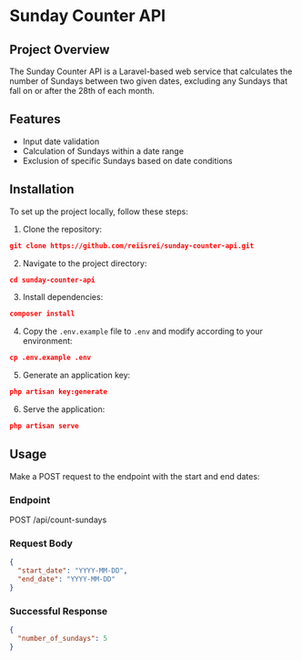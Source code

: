 # Sunday Counter API

## Project Overview
The Sunday Counter API is a Laravel-based web service that calculates the number of Sundays between two given dates, excluding any Sundays that fall on or after the 28th of each month.

## Features
- Input date validation
- Calculation of Sundays within a date range
- Exclusion of specific Sundays based on date conditions

## Installation
To set up the project locally, follow these steps:

1. Clone the repository:
```json
git clone https://github.com/reiisrei/sunday-counter-api.git
```
2. Navigate to the project directory:
```json
cd sunday-counter-api
```
3. Install dependencies:
```json
composer install
```
4. Copy the `.env.example` file to `.env` and modify according to your environment:
```json
cp .env.example .env
```
5. Generate an application key:
```json
php artisan key:generate
```
6. Serve the application:
```json
php artisan serve
```

## Usage
Make a POST request to the endpoint with the start and end dates:

### Endpoint

POST /api/count-sundays


### Request Body
```json
{
  "start_date": "YYYY-MM-DD",
  "end_date": "YYYY-MM-DD"
}
```

### Successful Response
```json
{
  "number_of_sundays": 5
}
```